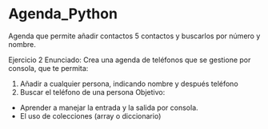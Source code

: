 # Agenda_Python
Agenda que permite añadir contactos 5 contactos y buscarlos por número y nombre.


Ejercicio 2
Enunciado: Crea una agenda de teléfonos que se gestione por consola, que te permita:
1) Añadir a cualquier persona, indicando nombre y después teléfono
2) Buscar el teléfono de una persona
Objetivo: 
- Aprender a manejar la entrada y la salida por consola.
- El uso de colecciones (array o diccionario)
